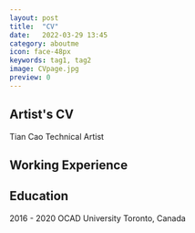 ```yaml
---
layout: post
title:  "CV"
date:   2022-03-29 13:45
category: aboutme
icon: face-48px
keywords: tag1, tag2
image: CVpage.jpg
preview: 0
---
```


## Artist's CV
Tian Cao
Technical Artist

## Working Experience
## Education
2016 - 2020 OCAD University  Toronto, Canada
